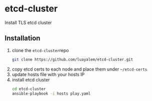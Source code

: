 # etcd-cluster
Install TLS etcd cluster 
## Installation
1. clone the `etcd-cluster`repo
	```bash
	git clone https://github.com/luayalem/etcd-cluster.git
	```
2. copy etcd certs to each node and place them under `~/etcd-certs`
3. update hosts file with your hosts IP
3. install etcd cluster
	```bash
	cd etcd-cluster
    ansible-playbook -i hosts play.yaml
    ```
